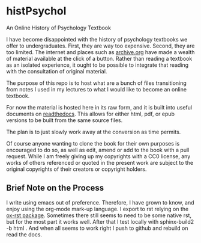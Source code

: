 # histPsychol
An Online History of Psychology Textbook

I have become disappointed with the history of psychology textbooks we offer to undergraduates. First, they are way too expensive. Second, they are too limited. The internet and places such as [archive.org](http://archive.org) have made a wealth of material available at the click of a button. Rather than reading a textbook as an isolated experience, it ought to be possible to integrate that reading with the consultation of original material.

The purpose of this repo is to host what are a bunch of files transitioning from notes I used in my lectures to what I would like to become an online textbook.

For now the material is hosted here in its raw form, and it is built into useful documents on [readthedocs](http://history-of-psychology.readthedocs.org/en/latest/). This allows for either html, pdf, or epub versions to be built from the same source files. 

The plan is to just slowly work away at the conversion as time permits.

Of course anyone wanting to clone the book for their own purposes is encouraged to do so, as well as edit, amend or add to the book with a pull request. While I am freely giving up my copyrights with a CC0 license, any works of others referenced or quoted in the present work are subject to the original copyrights of their creators or copyright holders. 

## Brief Note on the Process

I write using emacs out of preference. Therefore, I have grown to know, and enjoy using the org-mode mark-up language. I  export to rst relying on the [ox-rst package](https://github.com/masayuko/ox-rst). Sometimes there still seems to need to be some native rst, but for the most part it works well. After that I test locally with sphinx-build2 -b html <source> <destination>. And when all seems to work right I push to github and rebuild on read the docs.
